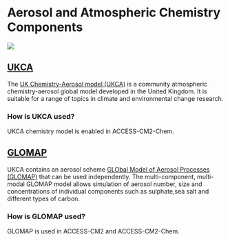 # <div class="highlight-bg"> Aerosol and Atmospheric Chemistry Components </div>

<!-- {% include "call_contribute.md" %} -->

<!-- ![Atmospheric Component Logo](../../assets/component-logos/components-without-titles/ACCESS%20icon%20AEROSOLS.png){align=right width=40%} -->

<img src = "../../../assets/component-logos/component-maps/aerosol-chemistry-component-map.png" class="white-img-bg"></img>

## <div class="center-icons"> [UKCA][ukca-wiki]  </div>

The [UK Chemistry-Aerosol model (UKCA)][ukca-wiki] is a community atmospheric chemistry-aerosol global model  developed in the United Kingdom. It is suitable for a range of topics in climate and environmental change research.

### How is UKCA used?
UKCA chemistry model is enabled in ACCESS-CM2-Chem.

<!-- 
![Atmospheric Component Logo](../../assets/component-logos/components-without-titles/ACCESS icon ATMOSPHERIC CHEMISTRY.png){align=right width=40%} -->

## <div class="center-icons"> [GLOMAP][glomap-wiki]  </div>

UKCA contains an aerosol scheme [GLObal Model of Aerosol Processes (GLOMAP)][glomap-wiki] that can be used independently. The multi-component, multi-modal GLOMAP model allows simulation of aerosol number, size and concentrations of individual components such as sulphate,sea salt and different types of carbon.

### How is GLOMAP used?
GLOMAP is used in ACCESS-CM2 and ACCESS-CM2-Chem.

[ukca-wiki]: https://www.ukca.ac.uk/wiki/index.php/UKCA
[glomap-wiki]: https://www.ukca.ac.uk/wiki/index.php/Aerosol_Subproject